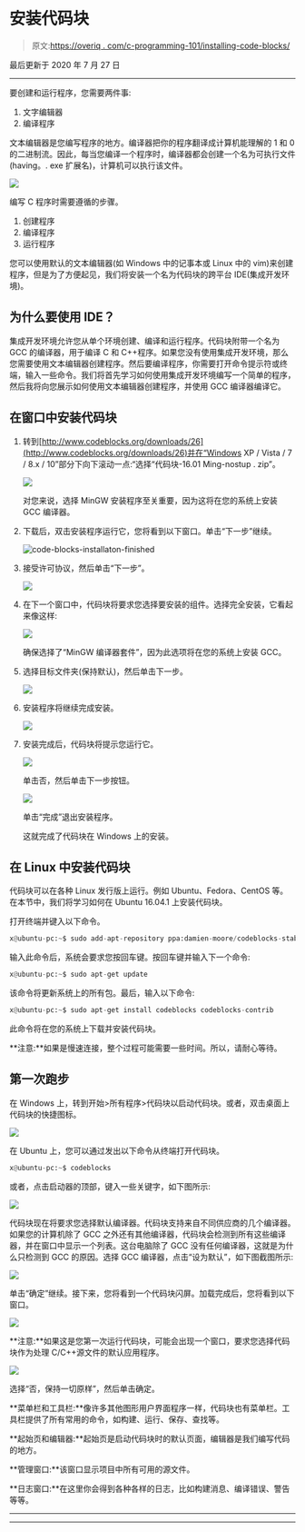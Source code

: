 # 安装代码块

> 原文:[https://overiq . com/c-programming-101/installing-code-blocks/](https://overiq.com/c-programming-101/installing-code-blocks/)

最后更新于 2020 年 7 月 27 日

* * *

要创建和运行程序，您需要两件事:

1.  文字编辑器
2.  编译程序

文本编辑器是您编写程序的地方。编译器把你的程序翻译成计算机能理解的 1 和 0 的二进制流。因此，每当您编译一个程序时，编译器都会创建一个名为可执行文件(having。. exe 扩展名)，计算机可以执行该文件。

![](img/aed45ad6bbc24a151603f0d8c729f260.png)

编写 C 程序时需要遵循的步骤。

1.  创建程序
2.  编译程序
3.  运行程序

您可以使用默认的文本编辑器(如 Windows 中的记事本或 Linux 中的 vim)来创建程序，但是为了方便起见，我们将安装一个名为代码块的跨平台 IDE(集成开发环境)。

## 为什么要使用 IDE？

集成开发环境允许您从单个环境创建、编译和运行程序。代码块附带一个名为 GCC 的编译器，用于编译 C 和 C++程序。如果您没有使用集成开发环境，那么您需要使用文本编辑器创建程序。然后要编译程序，你需要打开命令提示符或终端，输入一些命令。我们将首先学习如何使用集成开发环境编写一个简单的程序，然后我将向您展示如何使用文本编辑器创建程序，并使用 GCC 编译器编译它。

## 在窗口中安装代码块

1.  转到[http://www.codeblocks.org/downloads/26](http://www.codeblocks.org/downloads/26)并在“Windows XP / Vista / 7 / 8.x / 10”部分下向下滚动一点:“选择“代码块-16.01 Ming-nostup . zip”。

    ![](img/497d95f795fa04b8fb52b055c12cf53f.png)

    对您来说，选择 MinGW 安装程序至关重要，因为这将在您的系统上安装 GCC 编译器。

2.  下载后，双击安装程序运行它，您将看到以下窗口。单击“下一步”继续。

    ![code-blocks-installaton-finished](img/5508c2f6dc7c8bf3d477c9e54b592e56.png "Dust in the wind")

3.  接受许可协议，然后单击“下一步”。

    ![](img/ddaf6db82d2c89f1a39ac2ffb1870207.png)

4.  在下一个窗口中，代码块将要求您选择要安装的组件。选择完全安装，它看起来像这样:

    ![](img/1f2463ff850a5ae0e104218108464cbb.png)

    确保选择了“MinGW 编译器套件”，因为此选项将在您的系统上安装 GCC。

5.  选择目标文件夹(保持默认)，然后单击下一步。

    ![](img/3c00245997fc9911e3da35e2ff09efa1.png)

6.  安装程序将继续完成安装。

    ![](img/a6f4450a0da7587a1336fb54b54c0d34.png)

7.  安装完成后，代码块将提示您运行它。

    ![](img/2a67283caa57bb164906dfa81567f886.png)

    单击否，然后单击下一步按钮。

    ![](img/9775573e22f04958861f23e92a4e91b6.png)

    单击“完成”退出安装程序。

    这就完成了代码块在 Windows 上的安装。

## 在 Linux 中安装代码块

代码块可以在各种 Linux 发行版上运行。例如 Ubuntu、Fedora、CentOS 等。在本节中，我们将学习如何在 Ubuntu 16.04.1 上安装代码块。

打开终端并键入以下命令。

```py
x@ubuntu-pc:~$ sudo add-apt-repository ppa:damien-moore/codeblocks-stable

```

输入此命令后，系统会要求您按回车键。按回车键并输入下一个命令:

```py
x@ubuntu-pc:~$ sudo apt-get update

```

该命令将更新系统上的所有包。最后，输入以下命令:

```py
x@ubuntu-pc:~$ sudo apt-get install codeblocks codeblocks-contrib

```

此命令将在您的系统上下载并安装代码块。

**注意:**如果是慢速连接，整个过程可能需要一些时间。所以，请耐心等待。

## 第一次跑步

在 Windows 上，转到开始>所有程序>代码块以启动代码块。或者，双击桌面上代码块的快捷图标。

![](img/6afa20bf12b0470446f7eebb55b3f1ea.png)

在 Ubuntu 上，您可以通过发出以下命令从终端打开代码块。

```py
x@ubuntu-pc:~$ codeblocks

```

或者，点击启动器的顶部，键入一些关键字，如下图所示:

![](img/67488d34dbb129b801333a1e47f116a4.png)

代码块现在将要求您选择默认编译器。代码块支持来自不同供应商的几个编译器。如果您的计算机除了 GCC 之外还有其他编译器，代码块会检测到所有这些编译器，并在窗口中显示一个列表。这台电脑除了 GCC 没有任何编译器，这就是为什么只检测到 GCC 的原因。选择 GCC 编译器，点击“设为默认”，如下图截图所示:

![](img/931566e0a048367cf840c09bdfed2409.png)

单击“确定”继续。接下来，您将看到一个代码块闪屏。加载完成后，您将看到以下窗口。

![](img/6243a736ed31201a7073ab7395acca90.png)

**注意:**如果这是您第一次运行代码块，可能会出现一个窗口，要求您选择代码块作为处理 C/C++源文件的默认应用程序。

![](img/c8992f00c5e731848391eaca2c024446.png)

选择“否，保持一切原样”，然后单击确定。

**菜单栏和工具栏:**像许多其他图形用户界面程序一样，代码块也有菜单栏。工具栏提供了所有常用的命令，如构建、运行、保存、查找等。

**起始页和编辑器:**起始页是启动代码块时的默认页面，编辑器是我们编写代码的地方。

**管理窗口:**该窗口显示项目中所有可用的源文件。

**日志窗口:**在这里你会得到各种各样的日志，比如构建消息、编译错误、警告等等。

* * *

* * *